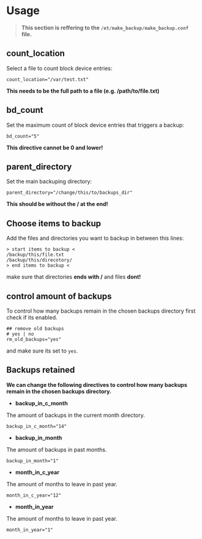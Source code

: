 # Usage

> **This section is reffering to the `/et/make_backup/make_backup.conf` file.**

## count_location

Select a file to count block device entries:
```
count_location="/var/test.txt"
```
**This needs to be the full path to a file (e.g. /path/to/file.txt)**

## bd_count

Set the maximum count of block device entries that triggers a backup:
```
bd_count="5"
```
**This directive cannot be 0 and lower!**

## parent_directory

Set the main backuping directory:

```
parent_directory="/change/this/to/backups_dir"
```
**This should be without the / at the end!**

## Choose items to backup
Add the files and directories you want to backup in between this lines:
```
> start items to backup <
/backup/this/file.txt
/backup/this/direcotory/
> end items to backup <
```
make sure that directories **ends with /** and files **dont!**

## control amount of backups
To control how many backups remain in the chosen backups directory first check if its enabled.
```
## remove old backups
# yes | no
rm_old_backups="yes"
```
and make sure its set to `yes`.

## Backups retained

**We can change the following directives to control how many backups remain in the chosen backups directory.**

* **backup_in_c_month**

The amount of backups in the current month directory.

```
backup_in_c_month="14"
```

* **backup_in_month**

The amount of backups in past months.

```
backup_in_month="1"
```

* **month_in_c_year**

The amount of months to leave in past year.

```
month_in_c_year="12"
```

* **month_in_year**

The amount of months to leave in past year.

```
month_in_year="1"
```

